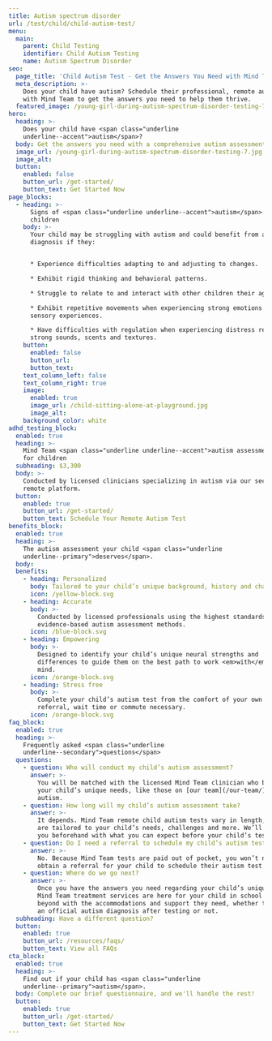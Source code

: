 ```yaml
---
title: Autism spectrum disorder
url: /test/child/child-autism-test/
menu:
  main:
    parent: Child Testing
    identifier: Child Autism Testing
    name: Autism Spectrum Disorder
seo:
  page_title: 'Child Autism Test - Get the Answers You Need with Mind Team '
  meta_description: >-
    Does your child have autism? Schedule their professional, remote autism test
    with Mind Team to get the answers you need to help them thrive.
  featured_image: /young-girl-during-autism-spectrum-disorder-testing-7.jpg
hero:
  heading: >-
    Does your child have <span class="underline
    underline--accent">autism</span>?
  body: Get the answers you need with a comprehensive autism assessment.
  image_url: /young-girl-during-autism-spectrum-disorder-testing-7.jpg
  image_alt:
  button:
    enabled: false
    button_url: /get-started/
    button_text: Get Started Now
page_blocks:
  - heading: >-
      Signs of <span class="underline underline--accent">autism</span> in
      children
    body: >-
      Your child may be struggling with autism and could benefit from a
      diagnosis if they:


      * Experience difficulties adapting to and adjusting to changes.

      * Exhibit rigid thinking and behavioral patterns.

      * Struggle to relate to and interact with other children their age.

      * Exhibit repetitive movements when experiencing strong emotions or high
      sensory experiences.

      * Have difficulties with regulation when experiencing distress related to
      strong sounds, scents and textures.
    button:
      enabled: false
      button_url:
      button_text:
    text_column_left: false
    text_column_right: true
    image:
      enabled: true
      image_url: /child-sitting-alone-at-playground.jpg
      image_alt:
    background_color: white
adhd_testing_block:
  enabled: true
  heading: >-
    Mind Team <span class="underline underline--accent">autism assessment</span>
    for children
  subheading: $3,300
  body: >-
    Conducted by licensed clinicians specializing in autism via our secure,
    remote platform.
  button:
    enabled: true
    button_url: /get-started/
    button_text: Schedule Your Remote Autism Test
benefits_block:
  enabled: true
  heading: >-
    The autism assessment your child <span class="underline
    underline--primary">deserves</span>.
  body:
  benefits:
    - heading: Personalized
      body: Tailored to your child’s unique background, history and challenges.
      icon: /yellow-block.svg
    - heading: Accurate
      body: >-
        Conducted by licensed professionals using the highest standards and
        evidence-based autism assessment methods.
      icon: /blue-block.svg
    - heading: Empowering
      body: >-
        Designed to identify your child’s unique neural strengths and
        differences to guide them on the best path to work <em>with</em> their
        mind.
      icon: /orange-block.svg
    - heading: Stress free
      body: >-
        Complete your child’s autism test from the comfort of your own home—no
        referral, wait time or commute necessary.
      icon: /orange-block.svg
faq_block:
  enabled: true
  heading: >-
    Frequently asked <span class="underline
    underline--secondary">questions</span>
  questions:
    - question: Who will conduct my child’s autism assessment?
      answer: >-
        You will be matched with the licensed Mind Team clinician who best fits
        your child’s unique needs, like those on [our team](/our-team/) specializing in
        autism.
    - question: How long will my child’s autism assessment take?
      answer: >-
        It depends. Mind Team remote child autism tests vary in length, as they
        are tailored to your child’s needs, challenges and more. We’ll prepare
        you beforehand with what you can expect before your child’s test.
    - question: Do I need a referral to schedule my child’s autism test?
      answer: >-
        No. Because Mind Team tests are paid out of pocket, you won’t need to
        obtain a referral for your child to schedule their autism test with us.
    - question: Where do we go next?
      answer: >-
        Once you have the answers you need regarding your child’s unique mind,
        Mind Team treatment services are here for your child in school and
        beyond with the accommodations and support they need, whether they get
        an official autism diagnosis after testing or not.
  subheading: Have a different question?
  button:
    enabled: true
    button_url: /resources/faqs/
    button_text: View all FAQs
cta_block:
  enabled: true
  heading: >-
    Find out if your child has <span class="underline
    underline--primary">autism</span>.
  body: Complete our brief questionnaire, and we'll handle the rest!
  button:
    enabled: true
    button_url: /get-started/
    button_text: Get Started Now
---
```

